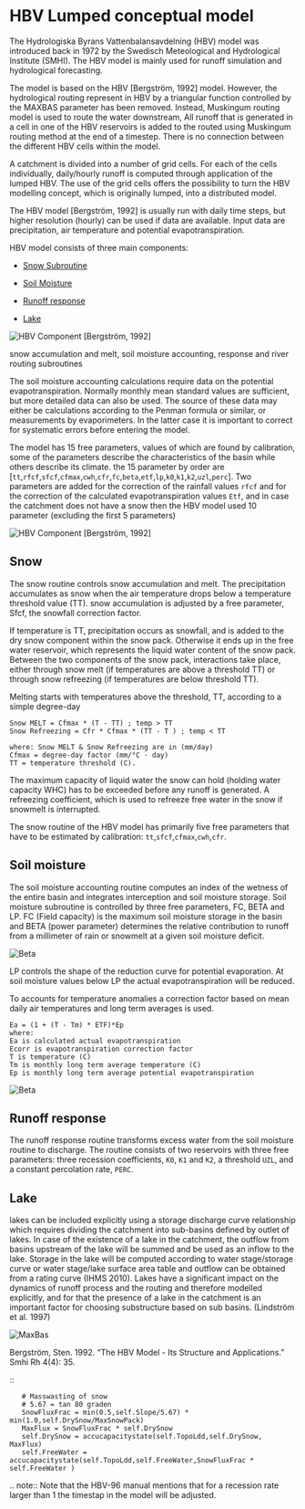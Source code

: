 # HBV Lumped conceptual model

The Hydrologiska Byrans Vattenbalansavdelning (HBV) model was introduced back in 1972 by the Swedisch Meteological and Hydrological Institute (SMHI). The HBV model is mainly used for runoff simulation and hydrological forecasting. 

The model is based on the HBV [Bergström, 1992] model. However, the hydrological routing represent in HBV by a triangular function controlled by the MAXBAS parameter has been removed. Instead, Muskingum routing model is used 
to route the water downstream, All runoff that is generated in a cell in one of the HBV reservoirs is added to the routed using Muskingum routing method at the end of a timestep. There is no connection between the different HBV cells within the model. 

A catchment is divided into a number of grid cells. For each of the cells individually, daily/hourly runoff is computed through application of the lumped HBV. The use of the grid cells offers the possibility to turn the HBV modelling concept, which is originally lumped, into a distributed model.

The HBV model [Bergström, 1992] is usually run with daily time steps, but higher resolution (hourly) can be used if data are available. Input data are precipitation, air temperature and potential evapotranspiration.

HBV model consists of three main components:

- [Snow Subroutine](#snow)

- [Soil Moisture](#soil-moisture)

- [Runoff response](#runoff-response)

- [Lake](#lake)

![HBV Component](../img/water_cycle.png)
[Bergström, 1992]

snow accumulation and melt, soil moisture accounting, response and river routing subroutines



The soil moisture accounting calculations require data on the potential evapotranspiration. Normally monthly mean standard values are sufficient, but more detailed data can also
be used. The source of these data may either be calculations according to the Penman formula or similar, or measurements by evaporimeters. In the latter case it is important
to correct for systematic errors before entering the model.

The model has 15 free parameters, values of which are found by calibration, some of the parameters describe the characteristics of the basin while others describe its climate.
the 15 parameter by order are [`tt`,`rfcf`,`sfcf`,`cfmax`,`cwh`,`cfr`,`fc`,`beta`,`etf`,`lp`,`k0`,`k1`,`k2`,`uzl`,`perc`]. Two parameters are added for the correction of the rainfall values `rfcf` and for the correction of the calculated evapotranspiration values `Etf`, and in case the catchment does not have a snow then the HBV model used 10 parameter (excluding the first 5 parameters)


![HBV Component](../img/HBV_buckets.png)
[Bergström, 1992]


## Snow
The snow routine controls snow accumulation and melt. The precipitation accumulates as snow when the air temperature drops below a temperature threshold value (TT). snow accumulation is adjusted by a free parameter, Sfcf, the snowfall correction factor.

If temperature is TT, precipitation occurs as snowfall, and is added to the dry snow component within the snow pack. Otherwise it ends up in the free water reservoir, which represents the liquid water content of the snow pack. Between the two components of the snow pack, interactions take place, either through snow melt (if temperatures are above a threshold TT) or through snow refreezing (if temperatures are below threshold TT). 

Melting starts with temperatures above the threshold, TT, according to a simple degree-day

```
Snow MELT = Cfmax * (T - TT) ; temp > TT
Snow Refreezing = Cfr * Cfmax * (TT - T ) ; temp < TT

where: Snow MELT & Snow Refreezing are in (mm/day)
Cfmax = degree-day factor (mm/°C · day)
TT = temperature threshold (C).
```
The maximum capacity of liquid water the snow can hold (holding water capacity WHC) has to be exceeded before any runoff is generated. A refreezing coefficient, which is used to refreeze free water in the snow if snowmelt is interrupted.

The snow routine of the HBV model has primarily five free parameters that have to be estimated by calibration: 
`tt`,`sfcf`,`cfmax`,`cwh`,`cfr`.


## Soil moisture


The soil moisture accounting routine computes an index of the wetness of the entire basin and integrates interception and soil moisture storage. Soil moisture subroutine is controlled by three free parameters, FC, BETA and LP. FC (Field capacity) is the maximum soil moisture storage in the basin and BETA (power parameter) determines the relative contribution to runoff from a millimeter of rain or snowmelt at a given soil moisture deficit. 

![Beta](../img/Beta.png)

LP controls the shape of the reduction curve for potential evaporation. At soil moisture values below LP the actual evapotranspiration will be reduced. 

To accounts for temperature anomalies a correction factor based on mean daily air temperatures and long term averages is used.
```
Ea = (1 + (T - Tm) * ETF)*Ep
where:
Ea is calculated actual evapotranspiration
Ecorr is evapotranspiration correction factor
T is temperature (C)
Tm is monthly long term average temperature (C)
Ep is monthly long term average potential evapotranspiration
```
![Beta](../img/Evapotranspiration.png)

## Runoff response
The runoff response routine transforms excess water from the soil moisture routine to discharge. The routine consists of two reservoirs with three free parameters: three recession coefficients, `K0`, `K1` and `K2`, a threshold `UZL`, and a constant percolation rate, `PERC`. 


## Lake

lakes can be included explicitly using a storage discharge curve relationship which requires dividing the catchment into sub-basins defined by outlet of lakes.
In case of the existence of a lake in the catchment, the outflow from basins upstream of the lake will be summed and be used as an inflow to the lake. 
Storage in the lake will be computed according to water stage/storage curve or water stage/lake surface area table and outflow can be obtained from a rating curve (IHMS 2010).
Lakes have a significant impact on the dynamics of runoff process and the routing and therefore modelled explicitly, and for that the presence of a lake in the catchment is an important factor for choosing substructure based on sub basins. (Lindström et al. 1997)

![MaxBas](../img/lake.png)

Bergström, Sten. 1992. “The HBV Model - Its Structure and Applications.” Smhi Rh 4(4): 35.


::

       # Masswasting of snow
       # 5.67 = tan 80 graden
       SnowFluxFrac = min(0.5,self.Slope/5.67) * min(1.0,self.DrySnow/MaxSnowPack)
       MaxFlux = SnowFluxFrac * self.DrySnow
       self.DrySnow = accucapacitystate(self.TopoLdd,self.DrySnow, MaxFlux)
       self.FreeWater = accucapacitystate(self.TopoLdd,self.FreeWater,SnowFluxFrac * self.FreeWater )


.. note::
	Note that the HBV-96 manual mentions that for a recession rate larger
	than 1 the timestap in the model will be adjusted.
	